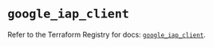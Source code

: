 # `google_iap_client`

Refer to the Terraform Registry for docs: [`google_iap_client`](https://registry.terraform.io/providers/hashicorp/google-beta/6.25.0/docs/resources/google_iap_client).
